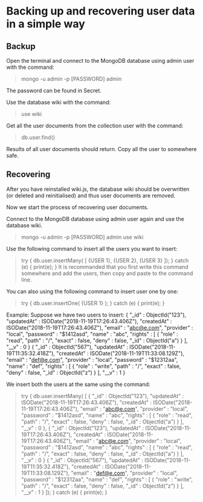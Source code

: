 # Backing up and recovering user data in a simple way

## Backup
Open the terminal and connect to the MongoDB database using admin user with the command:
>mongo -u admin -p [PASSWORD] admin

The password can be found in Secret.

Use the database wiki with the command:
> use wiki

Get all the user documents from the collection user with the command:
> db.user.find()

Results of all user documents should return. Copy all the user to somewhere safe.

## Recovering
After you have reinstalled wiki.js, the database wiki should be overwritten (or deleted and reinitialised) and thus user documents are removed.

Now we start the process of recovering user documents.

Connect to the MongoDB database using admin user again and use the database wiki.
> mongo -u admin -p [PASSWORD] admin
> use wiki

Use the following command to insert all the users you want to insert:
> try { db.user.insertMany( [ {USER 1}, {USER 2}, {USER 3} ]); } catch (e) { print(e); }
It is recommanded that you first write this command somewhere and add the users, then copy and paste to the command line.

You can also using the following command to insert user one by one:
> try { db.user.insertOne( {USER 1} ); } catch (e) { print(e); }

Example:
Suppose we have two users to insert:
{ "_id" : ObjectId("123"), "updatedAt" : ISODate("2018-11-19T17:26:43.406Z"), "createdAt" : ISODate("2018-11-19T17:26:43.406Z"), "email" : "abc@e.com", "provider" : "local", "password" : "$1412asd", "name" : "abc", "rights" : [ { "role" : "read", "path" : "/", "exact" : false, "deny" : false, "_id" : ObjectId("a") } ], "__v" : 0 }
{ "_id" : ObjectId("567"), "updatedAt" : ISODate("2018-11-19T11:35:32.418Z"), "createdAt" : ISODate("2018-11-19T11:33:08.129Z"), "email" : "def@e.com", "provider" : "local", "password" : "$12312aa", "name" : "def", "rights" : [ { "role" : "write", "path" : "/", "exact" : false, "deny" : false, "_id" : ObjectId("z") } ], "__v" : 1 }

We insert both the users at the same using the command:
> try { db.user.insertMany( [ { "_id" : ObjectId("123"), "updatedAt" : ISODate("2018-11-19T17:26:43.406Z"), "createdAt" : ISODate("2018-11-19T17:26:43.406Z"), "email" : "abc@e.com", "provider" : "local", "password" : "$1412asd", "name" : "abc", "rights" : [ { "role" : "read", "path" : "/", "exact" : false, "deny" : false, "_id" : ObjectId("a") } ], "__v" : 0 }, { "_id" : ObjectId("123"), "updatedAt" : ISODate("2018-11-19T17:26:43.406Z"), "createdAt" : ISODate("2018-11-19T17:26:43.406Z"), "email" : "abc@e.com", "provider" : "local", "password" : "$1412asd", "name" : "abc", "rights" : [ { "role" : "read", "path" : "/", "exact" : false, "deny" : false, "_id" : ObjectId("a") } ], "__v" : 0 }
{ "_id" : ObjectId("567"), "updatedAt" : ISODate("2018-11-19T11:35:32.418Z"), "createdAt" : ISODate("2018-11-19T11:33:08.129Z"), "email" : "def@e.com", "provider" : "local", "password" : "$12312aa", "name" : "def", "rights" : [ { "role" : "write", "path" : "/", "exact" : false, "deny" : false, "_id" : ObjectId("z") } ], "__v" : 1 } ]); } catch (e) { print(e); }

